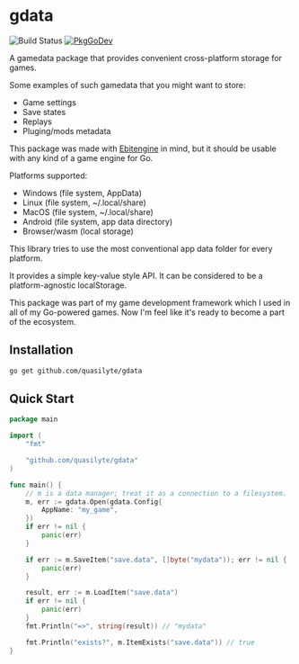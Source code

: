 # gdata

![Build Status](https://github.com/quasilyte/gdata/workflows/Go/badge.svg)
[![PkgGoDev](https://pkg.go.dev/badge/mod/github.com/quasilyte/gdata)](https://pkg.go.dev/mod/github.com/quasilyte/gdata)

A gamedata package that provides convenient cross-platform storage for games.

Some examples of such gamedata that you might want to store:

* Game settings
* Save states
* Replays
* Pluging/mods metadata

This package was made with [Ebitengine](https://github.com/hajimehoshi/ebiten/) in mind, but it should be usable with any kind of a game engine for Go.

Platforms supported:

* Windows (file system, AppData)
* Linux (file system, ~/.local/share)
* MacOS (file system, ~/.local/share)
* Android (file system, app data directory)
* Browser/wasm (local storage)

This library tries to use the most conventional app data folder for every platform.

It provides a simple key-value style API. It can be considered to be a platform-agnostic localStorage.

This package was part of my game development framework which I used in all of my Go-powered games. Now I'm feel like it's ready to become a part of the ecosystem.

## Installation

```bash
go get github.com/quasilyte/gdata
```

## Quick Start

```go
package main

import (
	"fmt"

	"github.com/quasilyte/gdata"
)

func main() {
	// m is a data manager; treat it as a connection to a filesystem.
	m, err := gdata.Open(gdata.Config{
		AppName: "my_game",
	})
	if err != nil {
		panic(err)
	}

	if err := m.SaveItem("save.data", []byte("mydata")); err != nil {
		panic(err)
	}

	result, err := m.LoadItem("save.data")
	if err != nil {
		panic(err)
	}
	fmt.Println("=>", string(result)) // "mydata"

	fmt.Println("exists?", m.ItemExists("save.data")) // true
}
```

